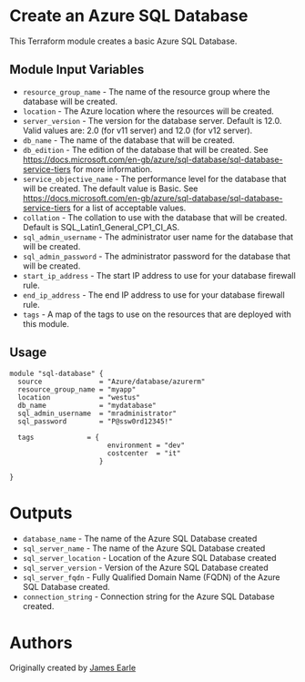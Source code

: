 Create an Azure SQL Database
==============================================================================

This Terraform module creates a basic Azure SQL Database.

Module Input Variables 
----------------------

- `resource_group_name` - The name of the resource group where the database will be created.
- `location` - The Azure location where the resources will be created.
- `server_version` - The version for the database server. Default is 12.0. Valid values are: 2.0 (for v11 server) and 12.0 (for v12 server).
- `db_name` - The name of the database that will be created.
- `db_edition` - The edition of the database that will be created. See https://docs.microsoft.com/en-gb/azure/sql-database/sql-database-service-tiers for more information.
- `service_objective_name` - The performance level for the database that will be created. The default value is Basic. See https://docs.microsoft.com/en-gb/azure/sql-database/sql-database-service-tiers for a list of acceptable values.
- `collation` - The collation to use with the database that will be created. Default is SQL_Latin1_General_CP1_CI_AS.
- `sql_admin_username` - The administrator user name for the database that will be created.
- `sql_admin_password` - The administrator password for the database that will be created.
- `start_ip_address` - The start IP address to use for your database firewall rule.
- `end_ip_address` - The end IP address to use for your database firewall rule.
- `tags` - A map of the tags to use on the resources that are deployed with this module.

Usage
-----

```hcl
module "sql-database" {
  source              = "Azure/database/azurerm"
  resource_group_name = "myapp"
  location            = "westus"
  db_name             = "mydatabase"
  sql_admin_username  = "mradministrator"
  sql_password        = "P@ssw0rd12345!"

  tags             = {
                        environment = "dev"
                        costcenter  = "it"
                      }
  
}
```

Outputs
=======

- `database_name` - The name of the Azure SQL Database created
- `sql_server_name` - The name of the Azure SQL Database created
- `sql_server_location` - Location of the Azure SQL Database created
- `sql_server_version` - Version of the Azure SQL Database created
- `sql_server_fqdn` - Fully Qualified Domain Name (FQDN) of the Azure SQL Database created.
- `connection_string` - Connection string for the Azure SQL Database created.

Authors
=======
Originally created by [James Earle](http://github.com/JamesEarle)